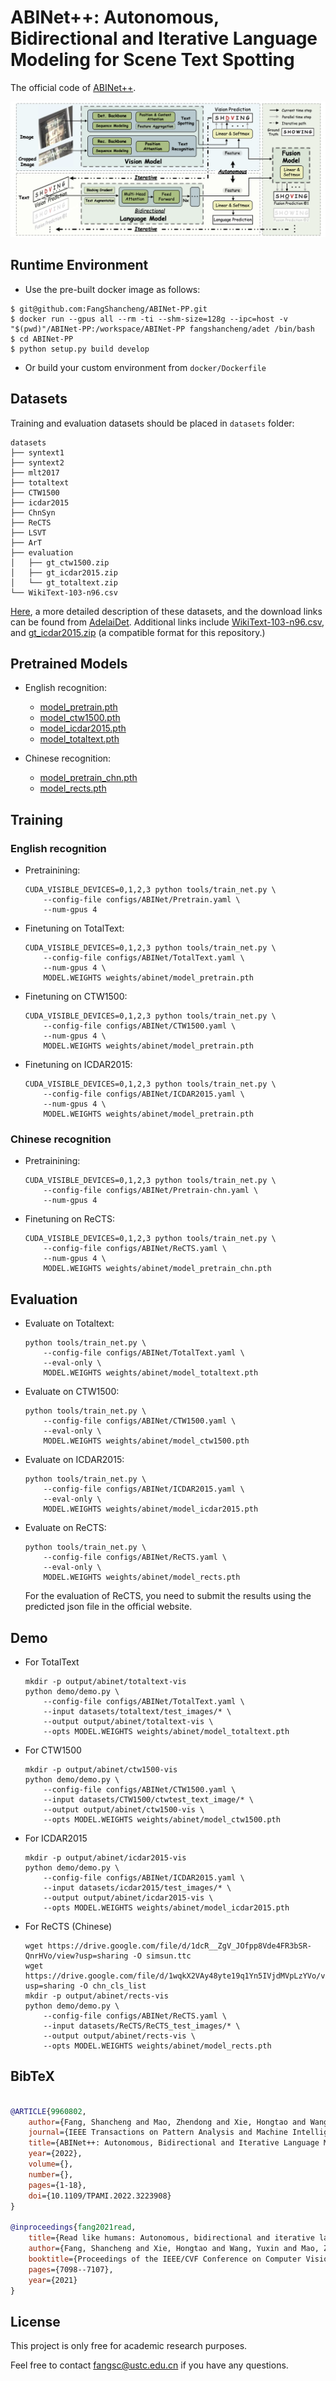 # ABINet++: Autonomous, Bidirectional and Iterative Language Modeling for Scene Text Spotting

The official code of [ABINet++](https://arxiv.org/pdf/2211.10578.pdf).

![framework](./figs/framework.png)


## Runtime Environment

- Use the pre-built docker image as follows:

```
$ git@github.com:FangShancheng/ABINet-PP.git
$ docker run --gpus all --rm -ti --shm-size=128g --ipc=host -v "$(pwd)"/ABINet-PP:/workspace/ABINet-PP fangshancheng/adet /bin/bash
$ cd ABINet-PP
$ python setup.py build develop
```
- Or build your custom environment from `docker/Dockerfile`

## Datasets

Training and evaluation datasets should be placed in `datasets` folder: 
```
datasets
├── syntext1
├── syntext2
├── mlt2017
├── totaltext
├── CTW1500
├── icdar2015
├── ChnSyn
├── ReCTS
├── LSVT
├── ArT
├── evaluation
│   ├── gt_ctw1500.zip
│   ├── gt_icdar2015.zip
│   └── gt_totaltext.zip
└── WikiText-103-n96.csv
```

[Here](https://github.com/aim-uofa/AdelaiDet/tree/master/datasets), a more detailed description of these datasets, and the download links can be found from [AdelaiDet](https://github.com/aim-uofa/AdelaiDet/). Additional links include  [WikiText-103-n96.csv](https://drive.google.com/file/d/1izmMP0xYrW-RbYo6C9jootFV-cHBmN0_/view), and [gt_icdar2015.zip](https://drive.google.com/file/d/1POVxA74GcK5PMxIFhd54RdNMusyIZ1Bc/view?usp=share_link) (a compatible format for this repository.)

## Pretrained Models

- English recognition:
    - [model_pretrain.pth](https://drive.google.com/file/d/1p6Pw053fFtwmOWd7Qiw3w4qYKf13-bDg/view?usp=share_link)
    - [model_ctw1500.pth](https://drive.google.com/file/d/1yKQTaXbPimKvY54K677XSB1Ps9xPE_c0/view?usp=share_link)
    - [model_icdar2015.pth](https://drive.google.com/file/d/1pZZC9vvMF1Wjz5_BPw1d64qKMm8la6L5/view?usp=share_link)
    - [model_totaltext.pth](https://drive.google.com/file/d/1hT5uZDnQAfPK2T-Ef6pBYoJj1iidqxGh/view?usp=share_link)

- Chinese recognition:
    - [model_pretrain_chn.pth](https://drive.google.com/file/d/15Qc-HyXtadxq5lfXW8vzmkhXKWi_VLgt/view?usp=share_link)
    - [model_rects.pth](https://drive.google.com/file/d/1dnqRx1Xa3Vof6VcDw3Wz4vn7eeWvGF3r/view?usp=share_link)


## Training

### English recognition

* Pretrainining:
    ```
    CUDA_VISIBLE_DEVICES=0,1,2,3 python tools/train_net.py \
        --config-file configs/ABINet/Pretrain.yaml \
        --num-gpus 4
    ```

* Finetuning on TotalText:
    ```
    CUDA_VISIBLE_DEVICES=0,1,2,3 python tools/train_net.py \
        --config-file configs/ABINet/TotalText.yaml \
        --num-gpus 4 \
        MODEL.WEIGHTS weights/abinet/model_pretrain.pth
    ```

* Finetuning on CTW1500:
    ```
    CUDA_VISIBLE_DEVICES=0,1,2,3 python tools/train_net.py \
        --config-file configs/ABINet/CTW1500.yaml \
        --num-gpus 4 \
        MODEL.WEIGHTS weights/abinet/model_pretrain.pth
    ```

* Finetuning on ICDAR2015:
    ```
    CUDA_VISIBLE_DEVICES=0,1,2,3 python tools/train_net.py \
        --config-file configs/ABINet/ICDAR2015.yaml \
        --num-gpus 4 \
        MODEL.WEIGHTS weights/abinet/model_pretrain.pth
    ```


### Chinese recognition
* Pretrainining:
    ```
    CUDA_VISIBLE_DEVICES=0,1,2,3 python tools/train_net.py \
        --config-file configs/ABINet/Pretrain-chn.yaml \
        --num-gpus 4
    ```

* Finetuning on ReCTS:
    ```
    CUDA_VISIBLE_DEVICES=0,1,2,3 python tools/train_net.py \
        --config-file configs/ABINet/ReCTS.yaml \
        --num-gpus 4 \
        MODEL.WEIGHTS weights/abinet/model_pretrain_chn.pth
    ```

## Evaluation 
* Evaluate on Totaltext:
    ```
    python tools/train_net.py \
        --config-file configs/ABINet/TotalText.yaml \
        --eval-only \
        MODEL.WEIGHTS weights/abinet/model_totaltext.pth
    ```

* Evaluate on CTW1500:
    ```
    python tools/train_net.py \
        --config-file configs/ABINet/CTW1500.yaml \
        --eval-only \
        MODEL.WEIGHTS weights/abinet/model_ctw1500.pth
    ```

* Evaluate on ICDAR2015:
    ```
    python tools/train_net.py \
        --config-file configs/ABINet/ICDAR2015.yaml \
        --eval-only \
        MODEL.WEIGHTS weights/abinet/model_icdar2015.pth
    ```

* Evaluate on ReCTS:
    ```
    python tools/train_net.py \
        --config-file configs/ABINet/ReCTS.yaml \
        --eval-only \
        MODEL.WEIGHTS weights/abinet/model_rects.pth
    ```
    For the evaluation of ReCTS, you need to submit the results using the predicted json file in the official website.

## Demo
* For TotalText
    ```
    mkdir -p output/abinet/totaltext-vis
    python demo/demo.py \
        --config-file configs/ABINet/TotalText.yaml \
        --input datasets/totaltext/test_images/* \
        --output output/abinet/totaltext-vis \
        --opts MODEL.WEIGHTS weights/abinet/model_totaltext.pth
    ```

* For CTW1500
    ```
    mkdir -p output/abinet/ctw1500-vis
    python demo/demo.py \
        --config-file configs/ABINet/CTW1500.yaml \
        --input datasets/CTW1500/ctwtest_text_image/* \
        --output output/abinet/ctw1500-vis \
        --opts MODEL.WEIGHTS weights/abinet/model_ctw1500.pth
    ```

* For ICDAR2015
    ```
    mkdir -p output/abinet/icdar2015-vis
    python demo/demo.py \
        --config-file configs/ABINet/ICDAR2015.yaml \
        --input datasets/icdar2015/test_images/* \
        --output output/abinet/icdar2015-vis \
        --opts MODEL.WEIGHTS weights/abinet/model_icdar2015.pth
    ```

* For ReCTS (Chinese)
    ```
    wget https://drive.google.com/file/d/1dcR__ZgV_JOfpp8Vde4FR3bSR-QnrHVo/view?usp=sharing -O simsun.ttc
    wget https://drive.google.com/file/d/1wqkX2VAy48yte19q1Yn5IVjdMVpLzYVo/view?usp=sharing -O chn_cls_list
    mkdir -p output/abinet/rects-vis
    python demo/demo.py \
        --config-file configs/ABINet/ReCTS.yaml \
        --input datasets/ReCTS/ReCTS_test_images/* \
        --output output/abinet/rects-vis \
        --opts MODEL.WEIGHTS weights/abinet/model_rects.pth
    ```

## BibTeX

```BibTeX

@ARTICLE{9960802,  
    author={Fang, Shancheng and Mao, Zhendong and Xie, Hongtao and Wang, Yuxin and Yan, Chenggang and Zhang, Yongdong},  
    journal={IEEE Transactions on Pattern Analysis and Machine Intelligence},   
    title={ABINet++: Autonomous, Bidirectional and Iterative Language Modeling for Scene Text Spotting},   
    year={2022},  
    volume={},  
    number={},  
    pages={1-18},  
    doi={10.1109/TPAMI.2022.3223908}
}

@inproceedings{fang2021read,
    title={Read like humans: Autonomous, bidirectional and iterative language modeling for scene text recognition},
    author={Fang, Shancheng and Xie, Hongtao and Wang, Yuxin and Mao, Zhendong and Zhang, Yongdong},
    booktitle={Proceedings of the IEEE/CVF Conference on Computer Vision and Pattern Recognition},
    pages={7098--7107},
    year={2021}
}
```


## License

This project is only free for academic research purposes.

Feel free to contact fangsc@ustc.edu.cn if you have any questions.